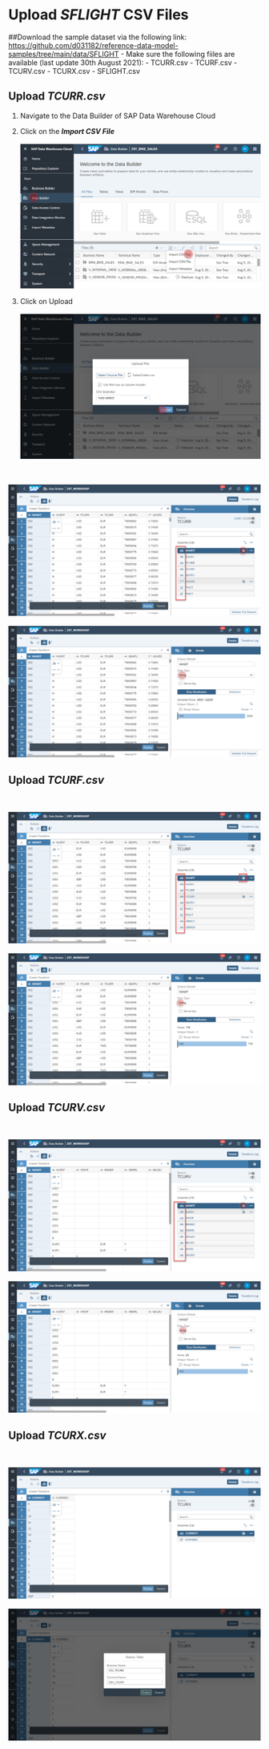 # Upload <i>SFLIGHT</i> CSV Files

##Download the sample dataset via the following link:
https://github.com/d031182/reference-data-model-samples/tree/main/data/SFLIGHT
    - Make sure the following fiiles are available (last update 30th August 2021):
        - TCURR.csv
        - TCURF.csv
        - TCURV.csv
        - TCURX.csv
        - SFLIGHT.csv

       

## Upload <i>TCURR.csv</i>


        
1. Navigate to the Data Builder of SAP Data Warehouse Cloud
2. Click on the <b><i>Import CSV File</i></b>
  <br><br>![Import CSV File](../images/ImportCSVFile_2.png)
  
  
3. Click on Upload
  <br><br>![Import CSV File](../images/ImportCSVFile_3.png)
  
<br><br>![](/exercises/ex1/images/create_tcurr_01.png)
<br><br>![](/exercises/ex1/images/create_tcurr_02.png)


## Upload <i>TCURF.csv</i>
<br><br>![](/exercises/ex1/images/create_tcurf_01.png)
<br><br>![](/exercises/ex1/images/create_tcurf_02.png)

## Upload <i>TCURV.csv</i>
<br><br>![](/exercises/ex1/images/create_tcurv_01.png)
<br><br>![](/exercises/ex1/images/create_tcurv_02.png)
        
        
## Upload <i>TCURX.csv</i>
<br><br>![](/exercises/ex1/images/create_tcurx_01.png)
<br><br>![](/exercises/ex1/images/create_tcurx_02.png)
